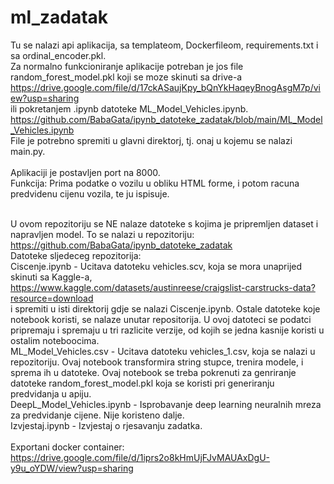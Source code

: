 # ml_zadatak
Tu se nalazi api aplikacija, sa templateom, Dockerfileom, requirements.txt i sa ordinal_encoder.pkl.<br>
Za normalno funkcioniranje aplikacije potreban je jos file random_forest_model.pkl koji se moze skinuti sa drive-a<br>
https://drive.google.com/file/d/17ckASaujKpy_bQnYkHaqeyBnogAsgM7p/view?usp=sharing<br>
ili pokretanjem .ipynb datoteke ML_Model_Vehicles.ipynb.<br>
https://github.com/BabaGata/ipynb_datoteke_zadatak/blob/main/ML_Model_Vehicles.ipynb<br>
File je potrebno spremiti u glavni direktorj, tj. onaj u kojemu se nalazi main.py.<br><br>
Aplikaciji je postavljen port na 8000.<br>
Funkcija:
Prima podatke o vozilu u obliku HTML forme, i potom racuna predvidenu cijenu vozila, te ju ispisuje.<br><br>

U ovom repozitoriju se NE nalaze datoteke s kojima je pripremljen dataset i napravljen model. To se nalazi u repozitoriju:<br>
https://github.com/BabaGata/ipynb_datoteke_zadatak<br>
Datoteke sljedeceg repozitorija:<br>
Ciscenje.ipynb  -  Ucitava datoteku vehicles.scv, koja se mora unaprijed skinuti sa Kaggle-a,<br>
https://www.kaggle.com/datasets/austinreese/craigslist-carstrucks-data?resource=download<br>
i spremiti u isti direktorij gdje se nalazi Ciscenje.ipynb. 
Ostale datoteke koje notebook koristi, se nalaze unutar repositorija. U ovoj datoteci se podatci pripremaju i spremaju u tri razlicite verzije, 
od kojih se jedna kasnije koristi u ostalim noteboocima.<br>
ML_Model_Vehicles.csv  -  Ucitava datoteku vehicles_1.csv, koja se nalazi u repozitoriju. Ovaj notebook transformira string stupce, trenira modele, i
sprema ih u datoteke. Ovaj notebook se treba pokrenuti za genriranje datoteke random_forest_model.pkl koja se koristi pri generiranju predvidanja 
u apiju.<br>
DeepL_Model_Vehicles.ipynb  -  Isprobavanje deep learning neuralnih mreza za predvidanje cijene. Nije koristeno dalje.<br>
Izvjestaj.ipynb  - Izvjestaj o rjesavanju zadatka.
<br><br>
Exportani docker container: https://drive.google.com/file/d/1iprs2o8kHmUjFJvMAUAxDgU-y9u_oYDW/view?usp=sharing
